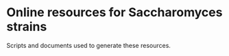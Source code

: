 # Online resources for Saccharomyces strains

Scripts and documents used to generate these resources.
